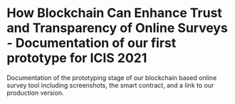 # How Blockchain Can Enhance Trust and Transparency of Online Surveys - Documentation of our first prototype for ICIS 2021
Documentation of the prototyping stage of our blockchain based online survey tool including screenshots, the smart contract, and a link to our production version. 
